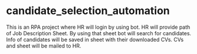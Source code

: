 # candidate_selection_automation
This is an RPA project where HR will login by using bot. HR will provide path of Job Description Sheet. By using that sheet bot will search for candidates. Info of candidates will be saved in sheet with their downloaded CVs. CVs and sheet will be mailed to HR.
